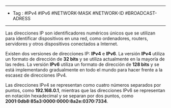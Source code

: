 
---
- Tag : #IPv4 #IPv6 #NETWORK-MASK #NETWORK-ID #BROADCAST-ADRESS
---

Las direcciones IP son identificadores numéricos únicos que se utilizan para identificar dispositivos en una red, como ordenadores, routers, servidores y otros dispositivos conectados a Internet.

Existen dos versiones de direcciones IP: **IPv4** e **IPv6**. La versión **IPv4** utiliza un formato de dirección de **32 bits** y se utiliza actualmente en la mayoría de las redes. La versión **IPv6** utiliza un formato de dirección de **128 bits** y se está implementando gradualmente en todo el mundo para hacer frente a la escasez de direcciones IPv4.

Las direcciones IPv4 se representan como cuatro números separados por puntos, como **192.168.0.1**, mientras que las direcciones IPv6 se representan en notación hexadecimal y se separan por dos puntos, como **2001:0db8:85a3:0000:0000:8a2e:0370:7334**.